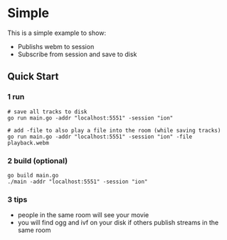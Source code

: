 # Simple

This is a simple example to show:

* Publishs webm to session
* Subscribe from session and save to disk

## Quick Start

### 1 run

```
# save all tracks to disk
go run main.go -addr "localhost:5551" -session "ion"

# add -file to also play a file into the room (while saving tracks)
go run main.go -addr "localhost:5551" -session "ion" -file playback.webm

```

### 2 build (optional)

```
go build main.go
./main -addr "localhost:5551" -session "ion"
```


### 3 tips

* people in the same room will see your movie
* you will find ogg and ivf on your disk if others publish streams in the same room
